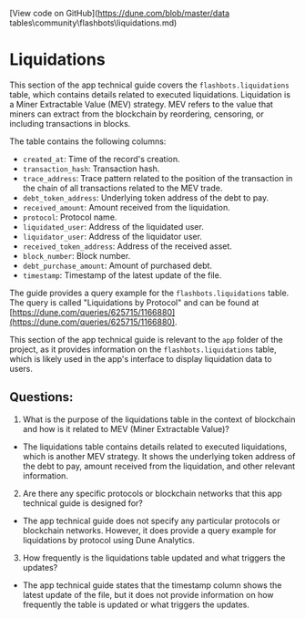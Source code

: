 [View code on GitHub](https://dune.com/blob/master/data tables\community\flashbots\liquidations.md)

# Liquidations

This section of the app technical guide covers the `flashbots.liquidations` table, which contains details related to executed liquidations. Liquidation is a Miner Extractable Value (MEV) strategy. MEV refers to the value that miners can extract from the blockchain by reordering, censoring, or including transactions in blocks. 

The table contains the following columns:

- `created_at`: Time of the record's creation.
- `transaction_hash`: Transaction hash.
- `trace_address`: Trace pattern related to the position of the transaction in the chain of all transactions related to the MEV trade.
- `debt_token_address`: Underlying token address of the debt to pay.
- `received_amount`: Amount received from the liquidation.
- `protocol`: Protocol name.
- `liquidated_user`: Address of the liquidated user.
- `liquidator_user`: Address of the liquidator user.
- `received_token_address`: Address of the received asset.
- `block_number`: Block number.
- `debt_purchase_amount`: Amount of purchased debt.
- `timestamp`: Timestamp of the latest update of the file.

The guide provides a query example for the `flashbots.liquidations` table. The query is called "Liquidations by Protocol" and can be found at [https://dune.com/queries/625715/1166880](https://dune.com/queries/625715/1166880). 

This section of the app technical guide is relevant to the `app` folder of the project, as it provides information on the `flashbots.liquidations` table, which is likely used in the app's interface to display liquidation data to users.
## Questions: 
 1. What is the purpose of the liquidations table in the context of blockchain and how is it related to MEV (Miner Extractable Value)? 
- The liquidations table contains details related to executed liquidations, which is another MEV strategy. It shows the underlying token address of the debt to pay, amount received from the liquidation, and other relevant information.

2. Are there any specific protocols or blockchain networks that this app technical guide is designed for? 
- The app technical guide does not specify any particular protocols or blockchain networks. However, it does provide a query example for liquidations by protocol using Dune Analytics.

3. How frequently is the liquidations table updated and what triggers the updates? 
- The app technical guide states that the timestamp column shows the latest update of the file, but it does not provide information on how frequently the table is updated or what triggers the updates.